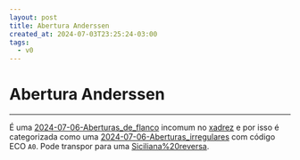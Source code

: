 ```yaml
---
layout: post
title: Abertura Anderssen
created_at: 2024-07-03T23:25:24-03:00
tags:
  - v0
---
```

# Abertura Anderssen
----

É uma [2024-07-06-Aberturas_de_flanco](api/2024/07/2024-07-06-Aberturas_de_flanco.md) incomum no [xadrez](api/2024/07/2024-07-06-Xadrez.md) e por isso é categorizada como uma [2024-07-06-Aberturas_irregulares](api/2024/07/2024-07-06-Aberturas_irregulares.md) com código ECO `A0`. Pode transpor para uma [Siciliana%20reversa](_draft/2024-07-05-Abertura_Inglesa.md#Siciliana%20reversa).
